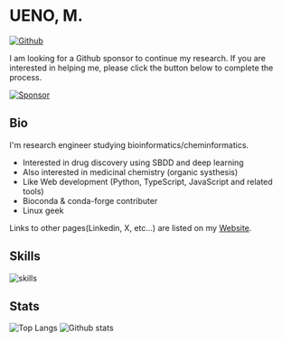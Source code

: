 # UENO, M.

[![Github](https://img.shields.io/github/followers/eunos-1128?label=Follow&style=social)](https://github.com/eunos-1128)

I am looking for a Github sponsor to continue my research. If you are interested in helping me, please click the button below to complete the process.

[![Sponsor](https://img.shields.io/badge/Sponsor-%E2%9D%A4-%23db61a2.svg?&logo=github&logoColor=181717&&style=flat-square&labelColor=white
)](https://github.com/sponsors/eunos-1128)

## Bio

I'm research engineer studying bioinformatics/cheminformatics.

* Interested in drug discovery using SBDD and deep learning
* Also interested in medicinal chemistry (organic systhesis)
* Like Web development (Python, TypeScript, JavaScript and related tools)
* Bioconda & conda-forge contributer
* Linux geek

Links to other pages(Linkedin, X, etc...) are listed on my [Website](https://eunos-1128.github.io/).


## Skills

![skills](https://skillicons.dev/icons?theme=light&perline=8&i=py,cpp,bash,ts,js,html,css,anaconda,cmake,jquery,nodejs,yarn,npm,django,flask,sklearn,selenium,react,vue,sass,linux,ubuntu,debian,arch,mongodb,postgres,mysql,docker,aws,git,github,vscode)

## Stats

![Top Langs](https://github-readme-stats.vercel.app/api/top-langs/?username=eunos-1128&hide=html)
![Github stats](https://github-readme-stats.vercel.app/api?username=eunos-1128&show_icons=true&count_private=true&line_height=40)

